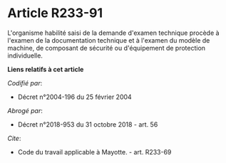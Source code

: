# Article R233-91

L'organisme habilité saisi de la demande d'examen technique procède à l'examen de la documentation technique et à l'examen du
modèle de machine, de composant de sécurité ou d'équipement de protection individuelle.

**Liens relatifs à cet article**

_Codifié par_:

  - Décret n°2004-196 du 25 février 2004

_Abrogé par_:

  - Décret n°2018-953 du 31 octobre 2018 - art. 56

_Cite_:

  - Code du travail applicable à Mayotte. - art. R233-69
